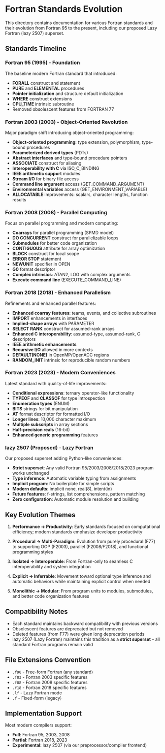 # Fortran Standards Evolution

This directory contains documentation for various Fortran standards and their evolution from Fortran 95 to the present, including our proposed Lazy Fortran (lazy 2507) superset.

## Standards Timeline

### Fortran 95 (1995) - Foundation
The baseline modern Fortran standard that introduced:
- **FORALL** construct and statement
- **PURE** and **ELEMENTAL** procedures
- **Pointer initialization** and structure default initialization
- **WHERE** construct extensions
- **CPU_TIME** intrinsic subroutine
- Removed obsolescent features from FORTRAN 77

### Fortran 2003 (2003) - Object-Oriented Revolution
Major paradigm shift introducing object-oriented programming:
- **Object-oriented programming**: type extension, polymorphism, type-bound procedures
- **Parameterized derived types** (PDTs)
- **Abstract interfaces** and type-bound procedure pointers
- **ASSOCIATE** construct for aliasing
- **Interoperability with C** via ISO_C_BINDING
- **IEEE arithmetic support** modules
- **Stream I/O** for binary file access
- **Command line argument** access (GET_COMMAND_ARGUMENT)
- **Environmental variables** access (GET_ENVIRONMENT_VARIABLE)
- **ALLOCATABLE** improvements: scalars, character lengths, function results

### Fortran 2008 (2008) - Parallel Computing
Focus on parallel programming and modern computing:
- **Coarrays** for parallel programming (SPMD model)
- **DO CONCURRENT** construct for parallelizable loops
- **Submodules** for better code organization
- **CONTIGUOUS** attribute for array optimization
- **BLOCK** construct for local scope
- **ERROR STOP** statement
- **NEWUNIT** specifier in OPEN
- **G0** format descriptor
- **Complex intrinsics**: ATAN2, LOG with complex arguments
- **Execute command line** (EXECUTE_COMMAND_LINE)

### Fortran 2018 (2018) - Enhanced Parallelism
Refinements and enhanced parallel features:
- **Enhanced coarray features**: teams, events, and collective subroutines
- **IMPORT** enhancements in interfaces
- **Implied-shape arrays** with PARAMETER
- **SELECT RANK** construct for assumed-rank arrays
- **Enhanced C interoperability**: assumed-type, assumed-rank, C descriptors
- **IEEE arithmetic enhancements**
- **Recursive I/O** allowed in more contexts
- **DEFAULT(NONE)** in OpenMP/OpenACC regions
- **RANDOM_INIT** intrinsic for reproducible random numbers

### Fortran 2023 (2023) - Modern Conveniences
Latest standard with quality-of-life improvements:
- **Conditional expressions**: ternary operator-like functionality
- **TYPEOF** and **CLASSOF** for type introspection
- **Enumeration types** (ENUM)
- **BITS** strings for bit manipulation
- **AT** format descriptor for formatted I/O
- **Longer lines**: 10,000 character maximum
- **Multiple subscripts** in array sections
- **Half-precision reals** (16-bit)
- **Enhanced generic programming** features

### lazy 2507 (Proposed) - Lazy Fortran
Our proposed superset adding Python-like conveniences:
- **Strict superset**: Any valid Fortran 95/2003/2008/2018/2023 program works unchanged
- **Type inference**: Automatic variable typing from assignments
- **Implicit program**: No boilerplate for simple scripts
- **Modern defaults**: implicit none, real(8), intent(in)
- **Future features**: f-strings, list comprehensions, pattern matching
- **Zero configuration**: Automatic module resolution and building

## Key Evolution Themes

1. **Performance → Productivity**: Early standards focused on computational efficiency; modern standards emphasize developer productivity

2. **Procedural → Multi-Paradigm**: Evolution from purely procedural (F77) to supporting OOP (F2003), parallel (F2008/F2018), and functional programming styles

3. **Isolated → Interoperable**: From Fortran-only to seamless C interoperability and system integration

4. **Explicit → Inferrable**: Movement toward optional type inference and automatic behaviors while maintaining explicit control when needed

5. **Monolithic → Modular**: From program units to modules, submodules, and better code organization features

## Compatibility Notes

- Each standard maintains backward compatibility with previous versions
- Obsolescent features are deprecated but not removed
- Deleted features (from F77) were given long deprecation periods
- lazy 2507 (Lazy Fortran) maintains this tradition as a **strict superset** - all standard Fortran programs remain valid

## File Extensions Convention

- `.f90` - Free-form Fortran (any standard)
- `.f03` - Fortran 2003 specific features
- `.f08` - Fortran 2008 specific features  
- `.f18` - Fortran 2018 specific features
- `.lf` - Lazy Fortran mode
- `.f` - Fixed-form (legacy)

## Implementation Support

Most modern compilers support:
- **Full**: Fortran 95, 2003, 2008
- **Partial**: Fortran 2018, 2023
- **Experimental**: lazy 2507 (via our preprocessor/compiler frontend)
